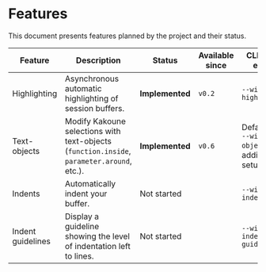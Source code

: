 # Features

This document presents features planned by the project and their status.

| Feature           | Description                                                                                | Status          | Available since | CLI flag to enable                                      |
| ---               | ---                                                                                        | ---             | ---             | ---                                                     |
| Highlighting      | Asynchronous automatic highlighting of session buffers.                                    | **Implemented** | `v0.2`          | `--with-highlighting`                                   |
| Text-objects      | Modify Kakoune selections with text-objects (`function.inside`, `parameter.around`, etc.). | **Implemented** | `v0.6`          | Default, and `--with-text-objects` for additional setup |
| Indents           | Automatically indent your buffer.                                                          | Not started     |                 | `--with-indenting`                                      |
| Indent guidelines | Display a guideline showing the level of indentation left to lines.                        | Not started     |                 | `--with-indent-guidelines`                              |

